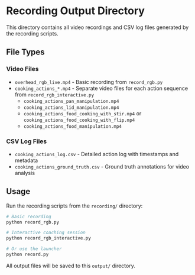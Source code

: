 # Recording Output Directory

This directory contains all video recordings and CSV log files generated by the recording scripts.

## File Types

### Video Files

-   `overhead_rgb_live.mp4` - Basic recording from `record_rgb.py`
-   `cooking_actions_*.mp4` - Separate video files for each action sequence from `record_rgb_interactive.py`
    -   `cooking_actions_pan_manipulation.mp4`
    -   `cooking_actions_lid_manipulation.mp4`
    -   `cooking_actions_food_cooking_with_stir.mp4` or `cooking_actions_food_cooking_with_flip.mp4`
    -   `cooking_actions_food_manipulation.mp4`

### CSV Log Files

-   `cooking_actions_log.csv` - Detailed action log with timestamps and metadata
-   `cooking_actions_ground_truth.csv` - Ground truth annotations for video analysis

## Usage

Run the recording scripts from the `recording/` directory:

```bash
# Basic recording
python record_rgb.py

# Interactive coaching session
python record_rgb_interactive.py

# Or use the launcher
python record.py
```

All output files will be saved to this `output/` directory.
